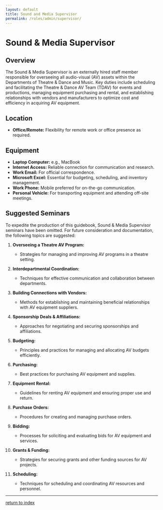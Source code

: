 ```yaml
---
layout: default
title: Sound and Media Supervisor
permalink: /roles/admin/supervisor/
---
```

# Sound & Media Supervisor

## Overview

The Sound & Media Supervisor is an externally hired staff member responsible for overseeing all audio-visual (AV) assets within the Departments of Theatre & Dance and Music. Key duties include scheduling and facilitating the Theatre & Dance AV Team (TDAV) for events and productions, managing equipment purchasing and rental, and establishing relationships with vendors and manufacturers to optimize cost and efficiency in acquiring AV equipment.

## Location

- **Office/Remote:** Flexibility for remote work or office presence as required.

## Equipment

- **Laptop Computer:** e.g., MacBook
- **Internet Access:** Reliable connection for communication and research.
- **Work Email:** For official correspondence.
- **Microsoft Excel:** Essential for budgeting, scheduling, and inventory management.
- **Work Phone:** Mobile preferred for on-the-go communication.
- **Personal Vehicle:** For transporting equipment and attending off-site meetings.

## Suggested Seminars

To expedite the production of this guidebook, Sound & Media Supervisor seminars have been omitted. For future consideration and documentation, the following topics are suggested:

1. **Overseeing a Theatre AV Program:**
   - Strategies for managing and improving AV programs in a theatre setting.

2. **Interdepartmental Coordination:**
   - Techniques for effective communication and collaboration between departments.

3. **Building Connections with Vendors:**
   - Methods for establishing and maintaining beneficial relationships with AV equipment suppliers.

4. **Sponsorship Deals & Affiliations:**
   - Approaches for negotiating and securing sponsorships and affiliations.

5. **Budgeting:**
   - Principles and practices for managing and allocating AV budgets efficiently.

6. **Purchasing:**
   - Best practices for purchasing AV equipment and supplies.

7. **Equipment Rental:**
   - Guidelines for renting AV equipment and ensuring proper use and return.

8. **Purchase Orders:**
   - Procedures for creating and managing purchase orders.

9. **Bidding:**
   - Processes for soliciting and evaluating bids for AV equipment and services.

10. **Grants & Funding:**
    - Strategies for securing grants and other funding sources for AV projects.

11. **Scheduling:**
    - Techniques for scheduling and coordinating AV resources and personnel.

---
[return to index](../../index.md)
